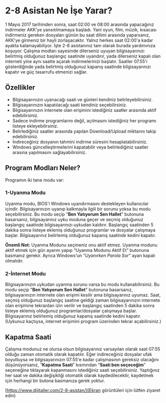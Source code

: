 # 2-8 Asistan Ne İşe Yarar?
1 Mayıs 2017 tarihinden sonra, saat 02:00 ve 08:00 arasında yapacağınız indirmeler AKK’ye yansıtılmamaya başladı. Yani oyun, film, müzik, kısacası indirmeniz gereken dosyaları günün bu saat dilimi arasında yaparsanız, AKK'ye girmeniz bir hayli zorlaşacaktır. Yalnız herkes saat 02:00'a kadar ayakta kalamayabiliyor. İşte 2-8 asistanınız tam olarak burada yardımınıza koşuyor. Çalışma modları sayesinde dilerseniz uyuyan bilgisayarınızı belirtmiş olduğunuz başlangıç saatinde uyandırır, yada dilerseniz kapalı olan interneti yine aynı saatte açarak indirmelerinizi başlatır. Saatler 07.55'i gösterdiğinde yada belirtmiş olduğunuz kapanış saatinde bilgisayarınızı kapatır ve güç tasarrufu etmenizi sağlar.

## Özellikler
- Bilgisayarınızın uyanacağı saati ve günleri kendiniz belirleyebilirsiniz.
- Bilgisayarınızın kapatılacağı saati kendiniz seçebilirsiniz.
- Bilgisayarınızın internete olan erişimini istediğiniz saatler arasında aktif edebilirsiniz.
- Sadece indirme programlarını değil, açılmasını istediğiniz her programı listeye ekleyebilirsiniz.
- Belirlediğiniz saatler arasında yapılan Download/Upload miktarını takip edebilirsiniz.
- İndireceğiniz dosyanın tahmini indirme süresini hesaplatabilirsiniz.
- Windows güncelleştirmelerini kapatabilir veya belirlediğiniz saatler arasına yapılmasını sağlayabilirsiniz.

## Program Modları Neler?
Programın iki tane modu var:

### 1-Uyanma Modu
Uyanma modu, BIOS'i Windows uyandırmasını destekleyen kullanıcılar içindir. Bilgisayarınızın uyanıp kalkmayla ilgili bir sorunu yoksa bu modu seçebilirsiniz. Bu modu seçip "**Ben Yatıyorum Sen Hallet**" butonuna basarsanız, bilgisayarınız uyku moduna geçer ve seçmiş olduğunuz başlangıç saatinde bilgisayarınızı uykudan kaldırır. Başlangıç saatinden 5 dakika sonra listeye eklemiş olduğunuz programlar ve dosyalar çalışmaya başlar. Bilgisayarınız belirlemiş olduğunuz kapanış saatinde kedini kapatır.

**Önemli Not:** Uyanma Modunu seçmeniz onu aktif etmez. Uyanma modunu aktif etmek için gün ayarını yapıp “Uyanma Modunu Aktif Et” butonuna basmanız gerekir. Ayrıca Windows'un “*Uyanırken Parola Sor*" ayarı kapalı olmalıdır.

### 2-İnternet Modu
Bilgisayarınızın uykudan uyanma sorunu varsa bu modu kullanabilirsiniz. Bu modu seçip "**Ben Yatıyorum Sen Hallet**" butonuna basarsanız, bilgisayarınızın internete olan erişimi kesilir ama bilgisayarınız uyumaz. Saat, seçmiş olduğunuz başlangıç saatine geldiği zaman bilgisayarınızın internete olan erişimine tekrardan izin verilir ve başlangıç saatinden 5 dakika sonra listeye eklemiş olduğunuz programlar/dosyalar çalışmaya başlar. Bilgisayarınız belirlemiş olduğunuz kapanış saatinde kedini kapatır. (Uykunuz kaçtıysa, internet erişimini program üzerinden tekrar açabilirsiniz.)

## Kapatma Saati
Çalışma modunuz ne olursa olsun bilgisayarınız varsayılan olarak saat 07:55 olduğu zaman otomatik olarak kapatılır. Eğer indireceğiniz dosyalar ufak boyutluysa ve bilgisayarınızın 07:55'e kadar çalışmasının gereksiz olacağını düşünüyorsanız, “**Kapatma Saati**” kısmından “**Saati ben seçeceğim**” seçeneğine tıklayarak kapanmasını istediğiniz saati seçebilirsiniz. Yaptığınız her saat ve dakika değişikliği otomatik olarak kaydedilecektir, kaydetmek için herhangi bir butona basmanıza gerek yoktur.

[https://www.dijitaller.com/2-8-asistan/](Ekran görüntüleri için lütfen ziyaret edin)

